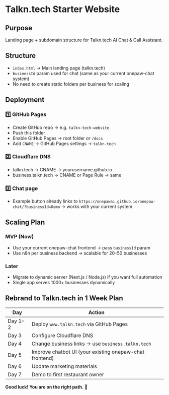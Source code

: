 
# Talkn.tech Starter Website

## Purpose

Landing page + subdomain structure for Talkn.tech AI Chat & Call Assistant.

## Structure

- `index.html` → Main landing page (talkn.tech)
- `businessId` param used for chat (same as your current onepaw-chat system)
- No need to create static folders per business for scaling

## Deployment

### 1️⃣ GitHub Pages

- Create GitHub repo → e.g. `talkn-tech-website`
- Push this folder
- Enable GitHub Pages → root folder or `/docs`
- Add `CNAME` → GitHub Pages settings → `talkn.tech`

### 2️⃣ Cloudflare DNS

- talkn.tech → CNAME → yourusername.github.io
- business.talkn.tech → CNAME or Page Rule → same

### 3️⃣ Chat page

- Example button already links to `https://onepawai.github.io/onepaw-chat/?businessId=Demo` → works with your current system

## Scaling Plan

### MVP (Now)

- Use your current onepaw-chat frontend → pass `businessId` param
- Use n8n per business backend → scalable for 20–50 businesses

### Later

- Migrate to dynamic server (Next.js / Node.js) if you want full automation
- Single app serves 1000+ businesses dynamically

## Rebrand to Talkn.tech in 1 Week Plan

| Day | Action |
|-----|--------|
| Day 1–2 | Deploy `www.talkn.tech` via GitHub Pages |
| Day 3 | Configure Cloudflare DNS |
| Day 4 | Change business links → use `business.talkn.tech` |
| Day 5 | Improve chatbot UI (your existing onepaw-chat frontend) |
| Day 6 | Update marketing materials |
| Day 7 | Demo to first restaurant owner |

**Good luck! You are on the right path.** 🚀
